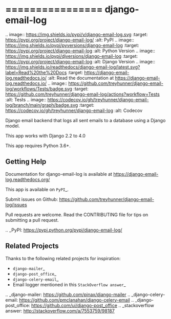 ================
django-email-log
================

.. image:: https://img.shields.io/pypi/v/django-email-log.svg
   :target: https://pypi.org/project/django-email-log/
   :alt: PyPI
.. image:: https://img.shields.io/pypi/pyversions/django-email-log
   :target: https://pypi.org/project/django-email-log
   :alt: Python Version
.. image:: https://img.shields.io/pypi/djversions/django-email-log
   :target: https://pypi.org/project/django-email-log
   :alt: Django Version
.. image:: https://img.shields.io/readthedocs/django-email-log/latest.svg?label=Read%20the%20Docs
   :target: https://django-email-log.readthedocs.io/
   :alt: Read the documentation at https://django-email-log.readthedocs.io/
.. image:: https://github.com/treyhunner/django-email-log/workflows/Tests/badge.svg
   :target: https://github.com/treyhunner/django-email-log/actions?workflow=Tests
   :alt: Tests
.. image:: https://codecov.io/gh/treyhunner/django-email-log/branch/main/graph/badge.svg
   :target: https://codecov.io/gh/treyhunner/django-email-log
   :alt: Codecov

Django email backend that logs all sent emails to a database using a Django model.

This app works with Django 2.2 to 4.0

This app requires Python 3.6+.

Getting Help
------------

Documentation for django-email-log is available at https://django-email-log.readthedocs.org/

This app is available on `PyPI`_.

Submit issues on Github: https://github.com/treyhunner/django-email-log/issues

Pull requests are welcome.  Read the CONTRIBUTING file for tips on submitting
a pull request.

.. _PyPI: https://pypi.python.org/pypi/django-email-log/


Related Projects
----------------

Thanks to the following related projects for inspiration:

- `django-mailer`_
- `django-post_office`_
- `django-celery-email`_
- Email logger mentioned in this `StackOverflow answer`_

.. _django-mailer: https://github.com/pinax/django-mailer
.. _django-celery-email: https://github.com/pmclanahan/django-celery-email
.. _django-post_office: https://github.com/ui/django-post_office
.. _stackoverflow answer: http://stackoverflow.com/a/7553759/98187
